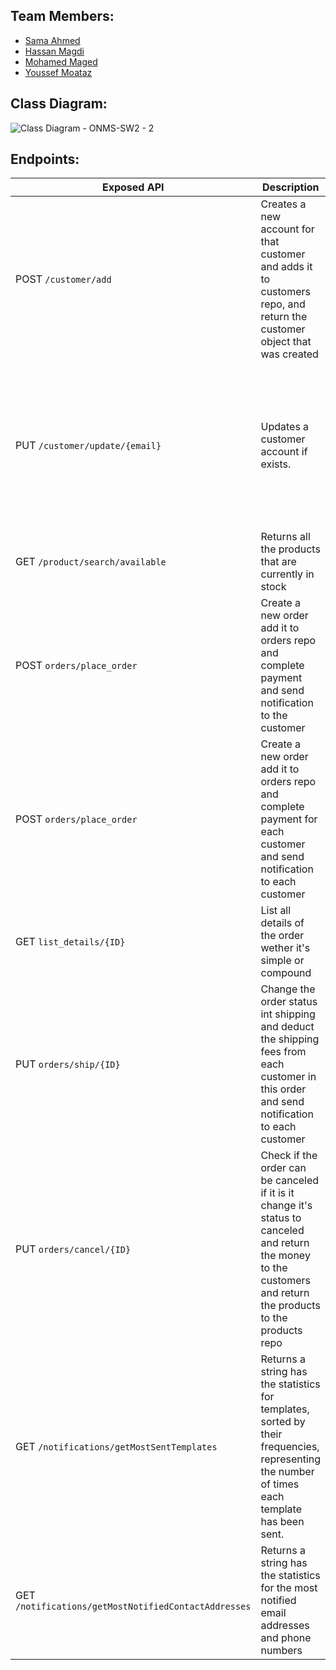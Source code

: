 ## Team Members:
* [Sama Ahmed](https://github.com/SamaAhmedS)
* [Hassan Magdi](https://github.com/hassan1876)
* [Mohamed Maged](https://github.com/Ibn-Maged)
* [Youssef Moataz](https://github.com/YoussefMoataz)

## Class Diagram:
![Class Diagram - ONMS-SW2 - 2](https://github.com/YoussefMoataz/Orders-Management-SW2/assets/50296580/fa719f3c-0a3b-4b3c-b872-ac29d69d4f6f)

## Endpoints:
| Exposed API | Description | Input |
| ----------- | ----------- | ----- |
| POST ```/customer/add``` |Creates a new account for that customer and adds it to customers repo, and return the customer object that was created | Customer object |
| PUT ```/customer/update/{email}``` | Updates a customer account if exists. | Takes the email of the account to be updated, and receives a customer object in the request body
| GET ```/product/search/available``` | Returns all the products that are currently in stock | NONE |
| POST ```orders/place_order``` | Create a new order add it to orders repo and complete payment and send notification to the customer | Simple Order object |
| POST ```orders/place_order``` | Create a new order add it to orders repo and complete payment for each customer and send notification to each customer | Compound Order object |
| GET ```list_details/{ID}``` | List all details of the order wether it's simple or compound | NONE |
| PUT ```orders/ship/{ID}``` | Change the order status int shipping and deduct the shipping fees from each customer in this order and send notification to each customer | NONE |
| PUT ```orders/cancel/{ID}``` | Check if the order can be canceled if it is it change it's status to canceled and return the money to the customers and return the products to the products repo | NONE |
| GET ```/notifications/getMostSentTemplates``` | Returns a string has the statistics for templates, sorted by their frequencies, representing the number of times each template has been sent. | NONE |
| GET ```/notifications/getMostNotifiedContactAddresses``` | Returns a string has the statistics for the most notified email addresses and phone numbers | NONE |
